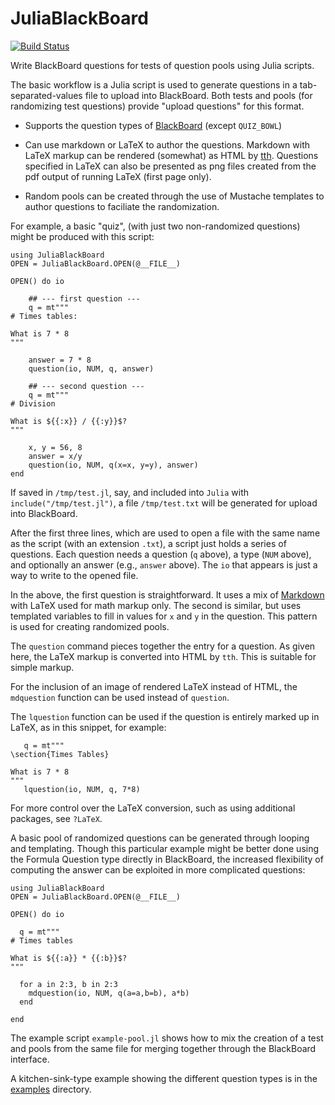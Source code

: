 # JuliaBlackBoard

[![Build Status](https://travis-ci.com/MTH229/JuliaBlackBoard.jl.svg?branch=master)](https://travis-ci.com/MTH229/JuliaBlackBoard.jl)



Write BlackBoard questions for tests of question pools using Julia scripts.

The basic workflow is a Julia script is used to generate questions in a tab-separated-values file to
upload into BlackBoard. Both tests and pools (for randomizing test questions) provide "upload questions" for this format.

* Supports the question types of [BlackBoard](https://help.blackboard.com/Learn/Instructor/Tests_Pools_Surveys/Reuse_Questions/Upload_Questions) (except `QUIZ_BOWL`)

* Can use markdown or LaTeX to author the questions. Markdown with
  LaTeX markup can be rendered (somewhat) as HTML by
  [tth](https://sourceforge.net/projects/tth). Questions specified in
  LaTeX can also be presented as png files created from the pdf output of
  running LaTeX (first page only).

* Random pools can be created through the use of Mustache templates to
  author questions to faciliate the randomization.


For example, a basic "quiz", (with just two non-randomized questions) might be produced with this script:

```
using JuliaBlackBoard
OPEN = JuliaBlackBoard.OPEN(@__FILE__)

OPEN() do io

    ## --- first question ---
    q = mt"""
# Times tables:

What is 7 * 8
"""

    answer = 7 * 8
    question(io, NUM, q, answer)

    ## --- second question ---
    q = mt"""
# Division

What is ${{:x}} / {{:y}}$?
"""

    x, y = 56, 8
    answer = x/y
    question(io, NUM, q(x=x, y=y), answer)
end
```

If saved in `/tmp/test.jl`, say, and included into `Julia` with `include("/tmp/test.jl")`, a file `/tmp/test.txt` will be generated for upload into BlackBoard. 

After the first three lines, which are used to open a file with the same name as the script (with an extension `.txt`), a script just holds a series of questions. Each question needs a question (`q` above), a type (`NUM` above), and optionally an answer (e.g., `answer` above). The `io` that appears is just a way to write to the opened file.

In the above, the first question is straightforward. It uses a mix of [Markdown](https://www.markdownguide.org/cheat-sheet/) with LaTeX used for math markup only. The second is similar, but uses templated variables to fill in values for `x` and `y` in the question. This pattern is used for creating randomized pools.

The `question` command pieces together the entry for a question. As given here, the LaTeX markup is converted into HTML by `tth`. This is suitable for simple markup.

For the inclusion of an image of rendered LaTeX instead of HTML, the `mdquestion` function can be used instead of `question`.

The `lquestion` function can be used if the question is entirely marked up in LaTeX, as in this snippet, for example:

```
   q = mt"""
\section{Times Tables}

What is 7 * 8
"""
   lquestion(io, NUM, q, 7*8)
```   
  
For more control over the LaTeX conversion, such as using additional packages, see `?LaTeX`.


A basic pool of randomized questions can be generated through looping and templating. Though this particular example might be better done using the Formula Question type directly in BlackBoard, the increased flexibility of computing the answer can be exploited in more complicated questions:

```
using JuliaBlackBoard
OPEN = JuliaBlackBoard.OPEN(@__FILE__)

OPEN() do io

  q = mt"""
# Times tables

What is ${{:a}} * {{:b}}$?
"""

  for a in 2:3, b in 2:3
    mdquestion(io, NUM, q(a=a,b=b), a*b)
  end
  
end
```	


The example script `example-pool.jl` shows how to mix the creation of a test and pools from the same file for merging together through the BlackBoard interface.


A kitchen-sink-type example showing the different question types is in the [examples](examples/test-examples.jl) directory.
